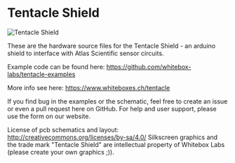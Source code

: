 Tentacle Shield 
================

![Tentacle Shield](https://www.whiteboxes.ch/wp-content/uploads/2015/06/medium_schraeg_schatten1.jpg)

These are the hardware source files for the Tentacle Shield - an arduino shield to interface with Atlas Scientific sensor circuits. 

Example code can be found here: https://github.com/whitebox-labs/tentacle-examples

More info see here: https://www.whiteboxes.ch/tentacle

If you find bug in the examples or the schematic, feel free to create an issue or even a pull request here on GitHub. For help and user support, please use the form on our website.

License of pcb schematics and layout: http://creativecommons.org/licenses/by-sa/4.0/
Silkscreen graphics and the trade mark "Tentacle Shield" are intellectual property of Whitebox Labs (please create your own graphics ;)).
